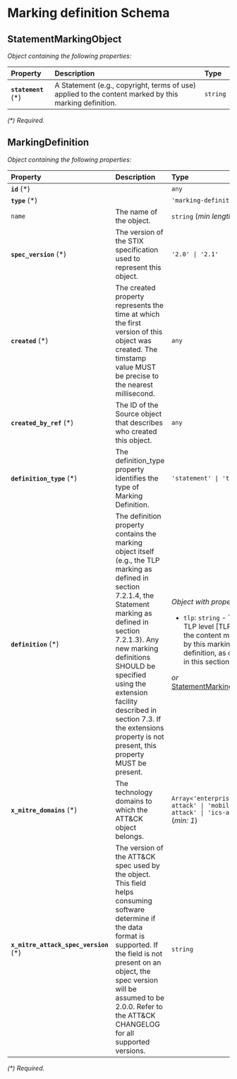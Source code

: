 # Marking definition Schema

## StatementMarkingObject

_Object containing the following properties:_

| Property             | Description                                                                                           | Type     |
| :------------------- | :---------------------------------------------------------------------------------------------------- | :------- |
| **`statement`** (\*) | A Statement (e.g., copyright, terms of use) applied to the content marked by this marking definition. | `string` |

_(\*) Required._

## MarkingDefinition

_Object containing the following properties:_

| Property                               | Description                                                                                                                                                                                                                                                                                                                                             | Type                                                                                                                                                                                                                  |
| :------------------------------------- | :------------------------------------------------------------------------------------------------------------------------------------------------------------------------------------------------------------------------------------------------------------------------------------------------------------------------------------------------------ | :-------------------------------------------------------------------------------------------------------------------------------------------------------------------------------------------------------------------- |
| **`id`** (\*)                          |                                                                                                                                                                                                                                                                                                                                                         | `any`                                                                                                                                                                                                                 |
| **`type`** (\*)                        |                                                                                                                                                                                                                                                                                                                                                         | `'marking-definition'`                                                                                                                                                                                                |
| `name`                                 | The name of the object.                                                                                                                                                                                                                                                                                                                                 | `string` (_min length: 1_)                                                                                                                                                                                            |
| **`spec_version`** (\*)                | The version of the STIX specification used to represent this object.                                                                                                                                                                                                                                                                                    | `'2.0' \| '2.1'`                                                                                                                                                                                                      |
| **`created`** (\*)                     | The created property represents the time at which the first version of this object was created. The timstamp value MUST be precise to the nearest millisecond.                                                                                                                                                                                          | `any`                                                                                                                                                                                                                 |
| **`created_by_ref`** (\*)              | The ID of the Source object that describes who created this object.                                                                                                                                                                                                                                                                                     | `any`                                                                                                                                                                                                                 |
| **`definition_type`** (\*)             | The definition_type property identifies the type of Marking Definition.                                                                                                                                                                                                                                                                                 | `'statement' \| 'tlp'`                                                                                                                                                                                                |
| **`definition`** (\*)                  | The definition property contains the marking object itself (e.g., the TLP marking as defined in section 7.2.1.4, the Statement marking as defined in section 7.2.1.3). Any new marking definitions SHOULD be specified using the extension facility described in section 7.3. If the extensions property is not present, this property MUST be present. | _Object with properties:_<ul><li>`tlp`: `string` - The TLP level [TLP] of the content marked by this marking definition, as defined in this section.</li></ul> _or_ [StatementMarkingObject](#statementmarkingobject) |
| **`x_mitre_domains`** (\*)             | The technology domains to which the ATT&CK object belongs.                                                                                                                                                                                                                                                                                              | `Array<'enterprise-attack' \| 'mobile-attack' \| 'ics-attack'>` (_min: 1_)                                                                                                                                            |
| **`x_mitre_attack_spec_version`** (\*) | The version of the ATT&CK spec used by the object. This field helps consuming software determine if the data format is supported. If the field is not present on an object, the spec version will be assumed to be 2.0.0. Refer to the ATT&CK CHANGELOG for all supported versions.                                                                     | `string`                                                                                                                                                                                                              |

_(\*) Required._
